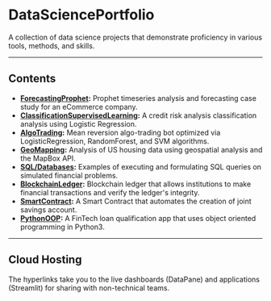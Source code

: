 # DataSciencePortfolio

A collection of data science projects that demonstrate proficiency in various tools, methods, and skills.

---

## Contents
- **[ForecastingProphet](https://datapane.com/reports/0AEvM03/sales-forecasting-for-ecommerce/):** Prophet timeseries analysis and forecasting case study for an eCommerce company.
- **[ClassificationSupervisedLearning](https://datapane.com/reports/XkndJK3/credit-risk-classification-report/):** A credit risk analysis classification analysis using Logistic Regression.
- **[AlgoTrading](https://github.com/Pac1226/DataSciencePortfolio/tree/main/AlgoTradingSupervisedLearning):** Mean reversion algo-trading bot optimized via LogisticRegression, RandomForest, and SVM algorithms.
- **[GeoMapping](https://datapane.com/reports/63OXrW7/san-francisco-housing-analysis/):** Analysis of US housing data using geospatial analysis and the MapBox API.
- **[SQL/Databases](https://github.com/Pac1226/DataSciencePortfolio/tree/main/DatabasesSQL):** Examples of executing and formulating SQL queries on simulated financial problems.
- **[BlockchainLedger](https://github.com/Pac1226/DataSciencePortfolio/tree/main/BlockchainLedgerPyChain):** Blockchain ledger that allows institutions to make financial transactions and verify the ledger's integrity.
- **[SmartContract](https://github.com/Pac1226/DataSciencePortfolio/blob/main/SmartContractSolidity/joint_savings.sol):** A Smart Contract that automates the creation of joint savings account.
- **[PythonOOP](https://github.com/Pac1226/DataSciencePortfolio/tree/main/FinTechPythonOOP):** A FinTech loan qualification app that uses object oriented programming in Python3.
---

## Cloud Hosting

The hyperlinks take you to the live dashboards (DataPane) and applications (Streamlit) for sharing with non-technical teams.
